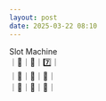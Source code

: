 ```yaml
---
layout: post
date: 2025-03-22 08:10
---
```


Slot Machine<br />
｜🍇｜🍇｜7️⃣｜<br />
｜💎｜🍒｜🏴｜<br />
｜🍇｜💎｜🔔｜<br />

